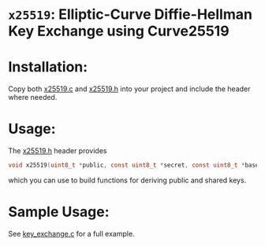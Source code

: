 # `x25519`: Elliptic-Curve Diffie-Hellman Key Exchange using Curve25519

# Installation:

Copy both [x25519.c](x25519.c) and [x25519.h](x25519.h) into your project and include the header where needed.

# Usage:

The [x25519.h](x25519.h) header provides
```C
void x25519(uint8_t *public, const uint8_t *secret, const uint8_t *basepoint);
```
which you can use to build functions for deriving public and shared keys.

# Sample Usage:

See [key_exchange.c](key_exchange.c) for a full example.
